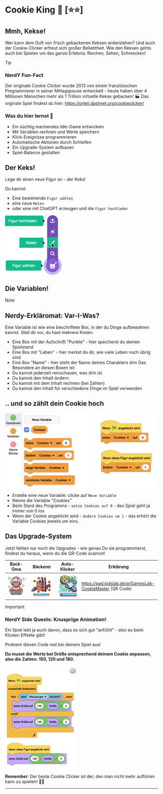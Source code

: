 
# Cookie King 🍪 [⭐⭐]
## Mmh, Kekse! 

Wer kann dem Duft von frisch gebackenen Keksen widerstehen? Und auch der Cookie-Clicker erfreut sich großer Beliebtheit. Wie den Keksen gehts auch bei Spielen um das ganze Erlebnis: Riechen, Sehen, Schmecken!

> [!TIP]
> ### NerdY Fun-Fact
> Der originale Cookie Clicker wurde 2013 von einem französischen Programmierer in seiner Mittagspause entwickelt - heute haben über 4 Millionen Menschen mehr als 1 Trillion virtuelle Kekse gebacken! 🏭 Das orginale Spiel findest du hier: https://orteil.dashnet.org/cookieclicker/ 

### Was du hier lernst 🎯

- Ein süchtig machendes Idle-Game entwickeln
- Mit Variablen rechnen und Werte speichern
- Klick-Ereignisse programmieren
- Automatische Aktionen durch Schleifen
- Ein Upgrade-System aufbauen
- Spiel-Balance gestalten

## Der Keks!

Lege dir einen neue Figur an - der Keks!

Du kannst: 

- Eine bestehende `Figur wählen`
- eine neue `Malen`
- oder eine mit ChatGPT erzeugen und die `Figur hochladen`

<img src="scratch/Figur-neu.png" alt="Figur-neu" style="zoom:50%;" />

## Die Variablen!



> [!NOTE]
> ## Nerdy-Erkläromat: Var-I-Was?
> Eine Variable ist wie eine beschriftete Box, in der du Dinge aufbewahren kannst. Stell dir vor, du hast mehrere Kisten:
> - Eine Box mit der Aufschrift "Punkte" - hier speicherst du deinen Spielstand
> - Eine Box mit "Leben" - hier merkst du dir, wie viele Leben noch übrig sind
> - Eine Box "Name" - hier steht der Name deines Charakters drin
> Das Besondere an diesen Boxen ist:
> - Du kannst jederzeit reinschauen, was drin ist
> - Du kannst den Inhalt ändern
> - Du kannst mit dem Inhalt rechnen (bei Zahlen)
> - Du kannst den Inhalt für verschiedene Dinge im Spiel verwenden

## .. und so zählt dein Cookie hoch

![05-cookie-code](screenshots/05-cookie-code.png)

- Erstelle eine neue Variable: clicke auf `Neue Variable`
- Nenne die Variable "Cookies"
- Beim Stard des Programms - `setze Cookies auf 0` - des Spiel geht ja immer von 0 los.
- Wenn der Cookie angeklickt wird - `ändere Cookies um 1` -  das erhört die Variable Cookies jeweils um eins.

## Das Upgrade-System

Jetzt fehlen nur noch die Upgrades - wie genau Du sie programmierst, findest du heraus, wenn du die QR-Code scannst!

| Back-Oma                               | Bäckerei                                           | Auto-Klicker                             | Erklärung                                                |
| -------------------------------------- | -------------------------------------------------- | ---------------------------------------- | -------------------------------------------------------- |
| ![clicker-oma](bilder/clicker-oma.png) | ![clicker-baeckerei](bilder/clicker-baeckerei.png) | ![clicker-auto](bilder/clicker-auto.png) | https://pad.kidslab.de/p/GamesLab-CookieMaster (QR Code) |

> [!IMPORTANT]
>
> ### NerdY Side Quests: Knusprige Animation!
>
> Ein Spiel lebt ja auch davon, dass es sich gut "anfühlt" - also es beim Klicken Effekte gibt!
>
> Probiere diesen Code mal bei deinem Spiel aus!  
>
> **Du musst die Werte bei Größe entsprechend deinem Cookie anpassen, also die Zahlen: 150, 120 und 180.** 
>
> <img src="screenshots/05-cookie-effect.png" alt="05-cookie-effect" style="zoom:33%;" />

**Remember**: Der beste Cookie Clicker ist der, den man nicht mehr aufhören kann zu spielen! 🍪✨

---
